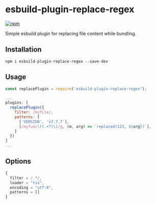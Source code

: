 # esbuild-plugin-replace-regex

[![npm](https://img.shields.io/npm/v/esbuild-plugin-replace-regex.svg)](https://www.npmjs.com/package/esbuild-plugin-replace-regex)

Simple esbuild plugin for replacing file content while bundling.

## Installation

```console
npm i esbuild-plugin-replace-regex --save-dev
```

## Usage

```js
const replacePlugin = require('esbuild-plugin-replace-regex');

...
plugins: [
  replacePlugin({
    filter: /myfile/,
    patterns: [
      ['VERSION', 'v7.7.7'],
      [/myfunc\((.+?)\)/g, (m, arg) => `replaced(123, ${arg})`],
    ]
  })
]
...
```

## Options

```js
{
  filter = /.*/,
  loader = "tsx",
  encoding = "utf-8",
  patterns = []
}
```
